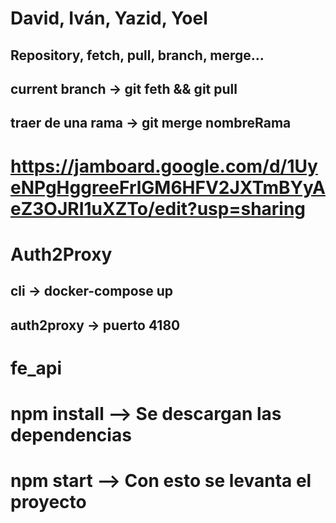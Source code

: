 # David, Iván, Yazid, Yoel 
## Repository, fetch, pull, branch, merge...

## current branch -> git feth && git pull
## traer de una rama -> git merge nombreRama

# https://jamboard.google.com/d/1UyeNPgHggreeFrlGM6HFV2JXTmBYyAeZ3OJRI1uXZTo/edit?usp=sharing

# Auth2Proxy
## cli -> docker-compose up
## auth2proxy -> puerto 4180



# fe_api 
# npm install --> Se descargan las dependencias
# npm start --> Con esto se levanta el proyecto